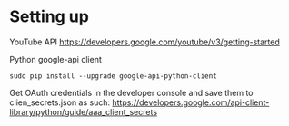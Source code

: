 

# Setting up 

YouTube API
https://developers.google.com/youtube/v3/getting-started

Python google-api client
```
sudo pip install --upgrade google-api-python-client
```

Get OAuth credentials in the developer console and save them to clien_secrets.json as such:
https://developers.google.com/api-client-library/python/guide/aaa_client_secrets
